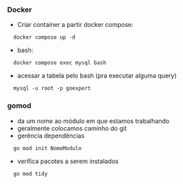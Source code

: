 

### Docker
- Criar container a partir docker compose:
```
  docker compose up -d
```

- bash:
```
  docker compose exec mysql bash
```

- acessar a tabela pelo bash (pra executar alguma query)
```
  mysql -u root -p goexpert
```

### gomod
 - da um nome ao módulo em que estamos trabalhando
 - geralmente colocamos caminho do git
 - gerência dependências

```
  go mod init NomeModulo
```

  - verifica pacotes a serem instalados
```
  go mod tidy
```


